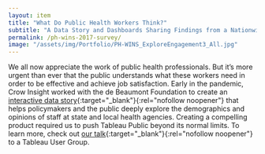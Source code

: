 ```yaml
---
layout: item
title: "What Do Public Health Workers Think?"
subtitle: "A Data Story and Dashboards Sharing Findings from a Nationwide Survey"
permalink: /ph-wins-2017-survey/
image: "/assets/img/Portfolio/PH-WINS_ExploreEngagement3_All.jpg"
---
```

We all now appreciate the work of public health professionals. But it’s more urgent than ever that the public understands what these workers need in order to be effective and achieve job satisfaction. Early in the pandemic, Crow Insight worked with the de Beaumont Foundation to create an [interactive data story](https://www.debeaumont.org/phwins-signup/ph-wins-explore-the-data/){:target="_blank"}{:rel="nofollow noopener"} that helps policymakers and the public deeply explore the demographics and opinions of staff at state and local health agencies. Creating a compelling product required us to push Tableau Public beyond its normal limits. To learn more, check out [our talk](https://youtu.be/u_iayFA9XuA?t=2914){:target="_blank"}{:rel="nofollow noopener"} to a Tableau User Group. 
